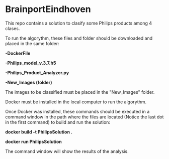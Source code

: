 # BrainportEindhoven
This repo contains a solution to clasify some Philips products among 4 clases.

To run the algorythm, these files and folder should be downloaded and placed in the same folder:

**-DockerFile**

**-Philips_model_v.3.7.h5**

**-Philips_Product_Analyzer.py**

**-New_Images (folder)**

The images to be classified must be placed in the "New_Images" folder.

Docker must be installed in the local computer to run the algorythm.

Once Docker was installed, these commands should be executed in a command window in the path where the files are located (Notice the last dot in the first command) to build and run the solution:

**docker build -t PhilipsSolution .**

**docker run PhilipsSolution**

The command window will show the results of the analysis.
